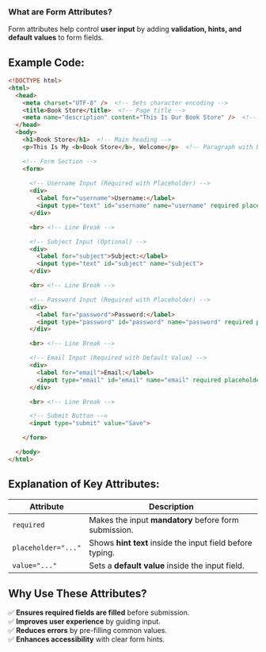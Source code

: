 ### **What are Form Attributes?**

Form attributes help control **user input** by adding **validation, hints, and default values** to form fields.

## **Example Code:**

```html
<!DOCTYPE html>
<html>
  <head>
    <meta charset="UTF-8" />  <!-- Sets character encoding -->
    <title>Book Store</title>  <!-- Page title -->
    <meta name="description" content="This Is Our Book Store" />  <!-- Meta description -->
  </head>
  <body>
    <h1>Book Store</h1>  <!-- Main heading -->
    <p>This Is My <b>Book Store</b>, Welcome</p>  <!-- Paragraph with bold text -->

    <!-- Form Section -->
    <form>
      
      <!-- Username Input (Required with Placeholder) -->
      <div>
        <label for="username">Username:</label>
        <input type="text" id="username" name="username" required placeholder="Enter your username">
      </div>

      <br> <!-- Line Break -->

      <!-- Subject Input (Optional) -->
      <div>
        <label for="subject">Subject:</label>
        <input type="text" id="subject" name="subject">
      </div>

      <br> <!-- Line Break -->

      <!-- Password Input (Required with Placeholder) -->
      <div>
        <label for="password">Password:</label>
        <input type="password" id="password" name="password" required placeholder="Write a complex password">
      </div>

      <br> <!-- Line Break -->

      <!-- Email Input (Required with Default Value) -->
      <div>
        <label for="email">Email:</label>
        <input type="email" id="email" name="email" required placeholder="Write a valid email" value="o@nn.sa">
      </div>

      <br> <!-- Line Break -->

      <!-- Submit Button -->
      <input type="submit" value="Save">

    </form>

  </body>
</html>
```

## **Explanation of Key Attributes:**

| **Attribute**       | **Description**                                           |
| ------------------- | --------------------------------------------------------- |
| `required`          | Makes the input **mandatory** before form submission.     |
| `placeholder="..."` | Shows **hint text** inside the input field before typing. |
| `value="..."`       | Sets a **default value** inside the input field.          |
## **Why Use These Attributes?**

✅ **Ensures required fields are filled** before submission.  
✅ **Improves user experience** by guiding input.  
✅ **Reduces errors** by pre-filling common values.  
✅ **Enhances accessibility** with clear form hints.
